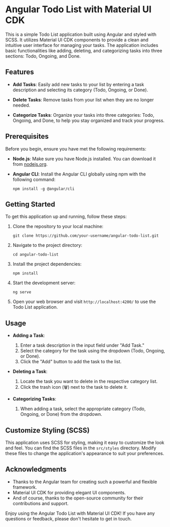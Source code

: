 # Angular Todo List with Material UI CDK

This is a simple Todo List application built using Angular and styled with SCSS. It utilizes Material UI CDK components to provide a clean and intuitive user interface for managing your tasks. The application includes basic functionalities like adding, deleting, and categorizing tasks into three sections: Todo, Ongoing, and Done.

## Features

- **Add Tasks**: Easily add new tasks to your list by entering a task description and selecting its category (Todo, Ongoing, or Done).

- **Delete Tasks**: Remove tasks from your list when they are no longer needed.

- **Categorize Tasks**: Organize your tasks into three categories: Todo, Ongoing, and Done, to help you stay organized and track your progress.

## Prerequisites

Before you begin, ensure you have met the following requirements:

- **Node.js**: Make sure you have Node.js installed. You can download it from [nodejs.org](https://nodejs.org/).

- **Angular CLI**: Install the Angular CLI globally using npm with the following command:
  ```
  npm install -g @angular/cli
  ```

## Getting Started

To get this application up and running, follow these steps:

1. Clone the repository to your local machine:
   ```
   git clone https://github.com/your-username/angular-todo-list.git
   ```

2. Navigate to the project directory:
   ```
   cd angular-todo-list
   ```

3. Install the project dependencies:
   ```
   npm install
   ```

4. Start the development server:
   ```
   ng serve
   ```

5. Open your web browser and visit `http://localhost:4200/` to use the Todo List application.

## Usage

- **Adding a Task**:
  1. Enter a task description in the input field under "Add Task."
  2. Select the category for the task using the dropdown (Todo, Ongoing, or Done).
  3. Click the "Add" button to add the task to the list.

- **Deleting a Task**:
  1. Locate the task you want to delete in the respective category list.
  2. Click the trash icon (🗑️) next to the task to delete it.

- **Categorizing Tasks**:
  1. When adding a task, select the appropriate category (Todo, Ongoing, or Done) from the dropdown.

## Customize Styling (SCSS)

This application uses SCSS for styling, making it easy to customize the look and feel. You can find the SCSS files in the `src/styles` directory. Modify these files to change the application's appearance to suit your preferences.



## Acknowledgments

- Thanks to the Angular team for creating such a powerful and flexible framework.
- Material UI CDK for providing elegant UI components.
- And of course, thanks to the open-source community for their contributions and support.

Enjoy using the Angular Todo List with Material UI CDK! If you have any questions or feedback, please don't hesitate to get in touch.
